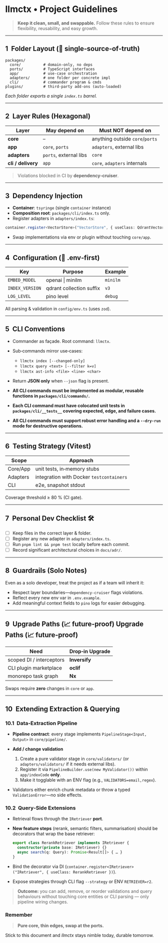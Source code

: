 # llmctx • Project Guidelines

> **Keep it clean, small, and swappable.** Follow these rules to ensure flexibility, reusability, and easy growth.

---

## 1  Folder Layout (📁 single‑source‑of‑truth)

```
packages/
  core/          # domain‑only, no deps
  ports/         # TypeScript interfaces
  app/           # use‑case orchestration
  adapters/      # one folder per concrete impl
  cli/           # commander program & cmds
plugins/         # third‑party add‑ons (auto‑loaded)
```

*Each folder exports a single `index.ts` barrel.*

---

## 2  Layer Rules (Hexagonal)

| Layer              | May depend on          |  Must **NOT** depend on         |
| ------------------ | ---------------------- | ------------------------------- |
| **core**           | –                      | anything outside `core`/`ports` |
| **app**            | `core`, `ports`        | `adapters`, external libs       |
| **adapters**       | `ports`, external libs | `core`                          |
| **cli / delivery** | `app`                  | `core`, `adapters` internals    |

> Violations blocked in CI by **dependency‑cruiser**.

---

## 3  Dependency Injection

* **Container**: `tsyringe` (single `container` instance)
* **Composition root**: `packages/cli/index.ts` only.
* Register adapters in `adapters/index.ts`:

```ts
container.register<VectorStore>("VectorStore", { useClass: QdrantVectorStore });
```

* Swap implementations via env or plugin without touching `core/app`.

---

## 4  Configuration (🍃 .env‑first)

| Key             | Purpose                  | Example  |
| --------------- | ------------------------ | -------- |
| `EMBED_MODEL`   | openai \| minilm         | `minilm` |
| `INDEX_VERSION` | qdrant collection suffix | `v3`     |
| `LOG_LEVEL`     | pino level               | `debug`  |

All parsing & validation in `config/env.ts` (uses `zod`).

---

## 5  CLI Conventions

* Commander as façade. Root command: `llmctx`.
* Sub‑commands mirror use‑cases:

  * `llmctx index [--changed-only]`
  * `llmctx query <text> [--filter k=v]`
  * `llmctx ast-info <file> <line> <char>`
* Return **JSON only** when `--json` flag is present.
* **All CLI commands must be implemented as modular, reusable functions in `packages/cli/commands/`.**
* **Each CLI command must have colocated unit tests in `packages/cli/__tests__` covering expected, edge, and failure cases.**
* **All CLI commands must support robust error handling and a `--dry-run` mode for destructive operations.**

---

## 6  Testing Strategy (Vitest)

| Scope    | Approach                                 |
| -------- | ---------------------------------------- |
| Core/App | unit tests, in‑memory stubs              |
| Adapters | integration with Docker `testcontainers` |
| CLI      | e2e, snapshot stdout                     |

Coverage threshold ≥ 80 % (CI gate).

---

## 7  Personal Dev Checklist 🛠️

* [ ] Keep files in the correct layer & folder.
* [ ] Register any new adapter in `adapters/index.ts`.
* [ ] Run `pnpm lint && pnpm test` locally before each commit.
* [ ] Record significant architectural choices in `docs/adr/`.

---

## 8  Guardrails (Solo Notes)

Even as a solo developer, treat the project as if a team will inherit it:

* Respect layer boundaries—`dependency-cruiser` flags violations.
* Reflect every new env var in `.env.example`.
* Add meaningful context fields to `pino` logs for easier debugging.

---

## 9  Upgrade Paths (📈 future‑proof)  Upgrade Paths (📈 future‑proof)

| Need                     | Drop‑in Upgrade |
| ------------------------ | --------------- |
| scoped DI / interceptors | **Inversify**   |
| CLI plugin marketplace   | **oclif**       |
| monorepo task graph      | **Nx**          |

Swaps require **zero** changes in `core` or `app`.

---

## 10  Extending Extraction & Querying

### 10.1  Data‑Extraction Pipeline

* **Pipeline contract**: every stage implements `PipelineStage<Input, Output>` in `core/pipeline/`.
* **Add / change validation**

  1. Create a pure validator stage in `core/validators/` (or `adapters/validators/` if it needs external libs).
  2. Register it via `PipelineBuilder.use(new MyValidator())` within `app/indexCode` **only**.
  3. Make it togglable with an ENV flag (e.g., `VALIDATORS=email,regex`).
* Validators either enrich chunk metadata or throw a typed `ValidationError`—no side effects.

### 10.2  Query‑Side Extensions

* Retrieval flows through the `IRetriever` **port**.
* **New feature steps** (rerank, semantic filters, summarisation) should be decorators that wrap the base retriever:

  ```ts
  export class RerankRetriever implements IRetriever {
    constructor(private base: IRetriever) {}
    async search(q: Query): Promise<Result[]> { … }
  }
  ```
* Bind the decorator via DI (`container.register<IRetriever>("IRetriever", { useClass: RerankRetriever })`).
* Expose strategies through CLI flag `--strategy` or ENV `RETRIEVER=r2`.

> **Outcome:** you can add, remove, or reorder validations and query behaviours without touching core entities or CLI parsing — only pipeline wiring changes.

### Remember

> **Pure core, thin edges, swap at the ports.**

Stick to this document and *llmctx* stays nimble today, durable tomorrow.
